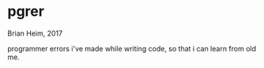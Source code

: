 # pgrer

Brian Heim, 2017

programmer errors i've made while writing code, so that i can learn from old me.
